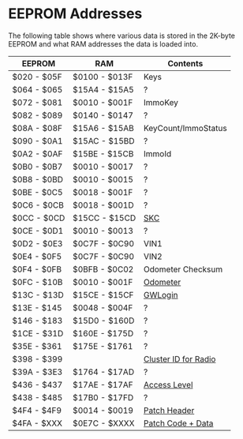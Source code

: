 # EEPROM Addresses

The following table shows where various data is stored in the 2K-byte EEPROM and what RAM addresses the data is loaded into.

| EEPROM      | RAM           | Contents |
| ----------- | ------------- | -------- |
| $020 - $05F | $0100 - $013F | Keys |
| $064 - $065 | $15A4 - $15A5 | ? |
| $072 - $081 | $0010 - $001F | ImmoKey |
| $082 - $089 | $0140 - $0147 | ? |
| $08A - $08F | $15A6 - $15AB | KeyCount/ImmoStatus |
| $090 - $0A1 | $15AC - $15BD | ? |
| $0A2 - $0AF | $15BE - $15CB | ImmoId |
| $0B0 - $0B7 | $0010 - $0017 | ? |
| $0B8 - $0BD | $0010 - $0015 | ? |
| $0BE - $0C5 | $0018 - $001F | ? |
| $0C6 - $0CB | $0018 - $001D | ? |
| $0CC - $0CD | $15CC - $15CD | [SKC](Logins.md) |
| $0CE - $0D1 | $0010 - $0013 | ? |
| $0D2 - $0E3 | $0C7F - $0C90 | VIN1 |
| $0E4 - $0F5 | $0C7F - $0C90 | VIN2 |
| $0F4 - $0FB | $0BFB - $0C02 | Odometer Checksum |
| $0FC - $10B | $0010 - $001F | [Odometer](Odometer.md) |
| $13C - $13D | $15CE - $15CF | [GWLogin](Logins.md) |
| $13E - $145 | $0048 - $004F | ? |
| $146 - $183 | $15D0 - $160D | ? |
| $1CE - $31D | $160E - $175D | ? |
| $35E - $361 | $175E - $1761 | ? |
| $398 - $399 |               | [Cluster ID for Radio](RadioChallengeResponse.md) |
| $39A - $3E3 | $1764 - $17AD | ? |
| $436 - $437 | $17AE - $17AF | [Access Level](AccessLevel.md) |
| $438 - $485 | $17B0 - $17FD | ? |
| $4F4 - $4F9 | $0014 - $0019 | [Patch Header](PatchModule.md) |
| $4FA - $XXX | $0E7C - $XXXX | [Patch Code + Data](PatchModule.md) |
